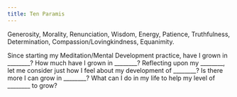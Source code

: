 ```yaml
---
title: Ten Paramis
---
```


Generosity, Morality, Renunciation, Wisdom, Energy, Patience, Truthfulness, Determination, Compassion/Lovingkindness, Equanimity.

Since starting my Meditation/Mental Development practice,
have I grown in ________?
How much have I grown in ________?
Reflecting upon my ________, let me consider just how I feel about my development of ________?
Is there more I can grow in ________?
What can I do in my life to help my level of ________ to grow?